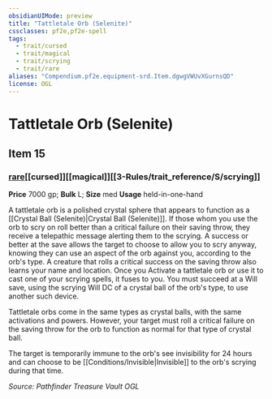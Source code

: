```yaml
---
obsidianUIMode: preview
title: "Tattletale Orb (Selenite)"
cssclasses: pf2e,pf2e-spell
tags:
  - trait/cursed
  - trait/magical
  - trait/scrying
  - trait/rare
aliases: "Compendium.pf2e.equipment-srd.Item.dgwgVWUvXGurnsQD"
license: OGL
---
```

# Tattletale Orb (Selenite)
## Item 15
### [rare](rare.md "Rare Rarity Trait")[[cursed]][[magical]][[3-Rules/trait_reference/S/scrying]]


**Price** 7000 gp; 
**Bulk** L; **Size** med
**Usage** held-in-one-hand

A tattletale orb is a polished crystal sphere that appears to function as a [[Crystal Ball (Selenite)|Crystal Ball (Selenite)]]. If those whom you use the orb to scry on roll better than a critical failure on their saving throw, they receive a telepathic message alerting them to the scrying. A success or better at the save allows the target to choose to allow you to scry anyway, knowing they can use an aspect of the orb against you, according to the orb's type. A creature that rolls a critical success on the saving throw also learns your name and location. Once you Activate a tattletale orb or use it to cast one of your scrying spells, it fuses to you. You must succeed at a Will save, using the scrying Will DC of a crystal ball of the orb's type, to use another such device.

Tattletale orbs come in the same types as crystal balls, with the same activations and powers. However, your target must roll a critical failure on the saving throw for the orb to function as normal for that type of crystal ball.

The target is temporarily immune to the orb's see invisibility for 24 hours and can choose to be [[Conditions/Invisible|Invisible]] to the orb's scrying during that time.

*Source: Pathfinder Treasure Vault*
*OGL*